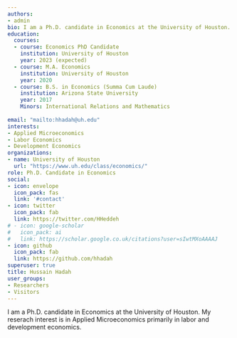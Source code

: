 ```yaml
---
authors:
- admin
bio: I am a Ph.D. candidate in Economics at the University of Houston. My reserach interest is in Applied Microeconomics primarily in labor and development economics.
education:
  courses:
  - course: Economics PhD Candidate
    institution: University of Houston
    year: 2023 (expected)
  - course: M.A. Economics
    institution: University of Houston
    year: 2020
  - course: B.S. in Economics (Summa Cum Laude)
    institution: Arizona State University
    year: 2017
    Minors: International Relations and Mathematics
  
email: "mailto:hhadah@uh.edu"
interests:
- Applied Microeconomics
- Labor Economics
- Development Economics
organizations:
- name: University of Houston
  url: "https://www.uh.edu/class/economics/"
role: Ph.D. Candidate in Economics
social:
- icon: envelope
  icon_pack: fas
  link: '#contact'
- icon: twitter
  icon_pack: fab
  link: https://twitter.com/HHeddeh
# - icon: google-scholar
#   icon_pack: ai
#   link: https://scholar.google.co.uk/citations?user=sIwtMXoAAAAJ
- icon: github
  icon_pack: fab
  link: https://github.com/hhadah
superuser: true
title: Hussain Hadah
user_groups:
- Researchers
- Visitors
---
```


I am a Ph.D. candidate in Economics at the University of Houston. My reserach interest is in Applied Microeconomics primarily in labor and development economics.
